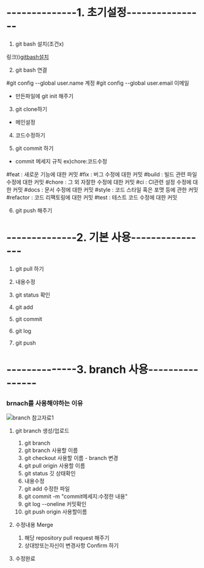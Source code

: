 # --------------1. 초기설정----------------

1. git bash 설치(조건x)

링크))[gitbash설치](https://git-scm.com/downloads)


2. git bash 연결

 #git config --global user.name 계정
 #git config --global user.email 이메일 

- 만든파일에 git init 해주기

3. git clone하기

- 메인설정 

4. 코드수정하기

5. git commit 하기 

+ commit 메세지 규칙  ex)chore:코드수정

#feat : 새로운 기능에 대한 커밋
#fix : 버그 수정에 대한 커밋
#build : 빌드 관련 파일 수정에 대한 커밋
#chore : 그 외 자잘한 수정에 대한 커밋
#ci : CI관련 설정 수정에 대한 커밋
#docs : 문서 수정에 대한 커밋
#style : 코드 스타일 혹은 포맷 등에 관한 커밋
#refactor :  코드 리팩토링에 대한 커밋
#test : 테스트 코드 수정에 대한 커밋

6. git push 해주기


# --------------2. 기본 사용----------------

1. git pull 하기

2. 내용수정

3. git status 확인

4. git add

5. git commit

6. git log

7. git push  

# --------------3. branch 사용----------------

### brnach를 사용해야하는 이유

![branch 참고자료1](https://postfiles.pstatic.net/MjAyMTEyMjJfMjE2/MDAxNjQwMTUxNDg4NDgx.6O3QM60LyXEibU4MwhlNTXiDDbo0qfzV6cvHKNhyF10g.Dojn0rssuqL6gF9q8d64VA_PIr6NuWguXAPA0T32JVwg.PNG.paul5000/image.png?type=w773)



1. git branch 생성/업로드

    1. git branch 
    2. git branch 사용할 이름
    3. git checkout 사용할 이름 - branch 변경
    4. git pull origin 사용할 이름
    5. git status 깃 상태확인
    6. 내용수정
    7. git add 수정한 파일
    8. git commit -m "commit메세지:수정한 내용"
    9. git log --oneline 커밋확인
    10. git push origin 사용할이름

2. 수정내용 Merge
    1. 해당 repository pull request 해주기
    2. 상대방또는자신이 변경사항 Confirm 하기

3. 수정완료